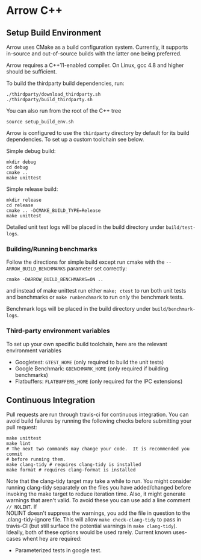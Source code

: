 # Arrow C++

## Setup Build Environment

Arrow uses CMake as a build configuration system. Currently, it supports in-source and
out-of-source builds with the latter one being preferred.

Arrow requires a C++11-enabled compiler. On Linux, gcc 4.8 and higher should be
sufficient.

To build the thirdparty build dependencies, run:

```
./thirdparty/download_thirdparty.sh
./thirdparty/build_thirdparty.sh
```

You can also run from the root of the C++ tree

```
source setup_build_env.sh
```

Arrow is configured to use the `thirdparty` directory by default for its build
dependencies. To set up a custom toolchain see below.

Simple debug build:

    mkdir debug
    cd debug
    cmake ..
    make unittest

Simple release build:

    mkdir release
    cd release
    cmake .. -DCMAKE_BUILD_TYPE=Release
    make unittest

Detailed unit test logs will be placed in the build directory under `build/test-logs`.

### Building/Running benchmarks

Follow the directions for simple build except run cmake
with the `--ARROW_BUILD_BENCHMARKS` parameter set correctly:

    cmake -DARROW_BUILD_BENCHMARKS=ON ..

and instead of make unittest run either `make; ctest` to run both unit tests
and benchmarks or `make runbenchmark` to run only the benchmark tests.

Benchmark logs will be placed in the build directory under `build/benchmark-logs`.


### Third-party environment variables

To set up your own specific build toolchain, here are the relevant environment
variables

* Googletest: `GTEST_HOME` (only required to build the unit tests)
* Google Benchmark: `GBENCHMARK_HOME` (only required if building benchmarks)
* Flatbuffers: `FLATBUFFERS_HOME` (only required for the IPC extensions)

## Continuous Integration

Pull requests are run through travis-ci for continuous integration.  You can avoid
build failures by running the following checks before submitting your pull request:

    make unittest
    make lint
    # The next two commands may change your code.  It is recommended you commit
    # before running them.
    make clang-tidy # requires clang-tidy is installed
    make format # requires clang-format is installed

Note that the clang-tidy target may take a while to run.  You might consider
running clang-tidy separately on the files you have added/changed before
invoking the make target to reduce iteration time.  Also, it might generate warnings
that aren't valid.  To avoid these you can use add a line comment `// NOLINT`. If  
NOLINT doesn't suppress the warnings, you add the file in question to 
the .clang-tidy-ignore file.  This will allow `make check-clang-tidy` to pass in 
travis-CI (but still surface the potential warnings in `make clang-tidy`).   Ideally,
both of these options would be used rarely.  Current known uses-cases whent hey are required:

*  Parameterized tests in google test.
